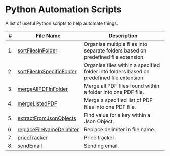 # Python Automation Scripts
A list of useful Python scripts to help automate things.

#|File Name|Description
---|----------|-----------
1.|[sortFilesInFolder](https://github.com/Tendulkarx/Automation-Scripts/blob/master/sortFilesInFolder.py)| Organise multiple files into separate folders based on predefined file extension.
2.|[sortFilesInSpecificFolder](https://github.com/Tendulkarx/Automation-Scripts/blob/master/sortFilesInSpecificFolder.py)| Organise files within a specified folder into folders based on predefined file extension.
3.|[mergeAllPDFInFolder](https://github.com/Tendulkarx/Automation-Scripts/blob/master/mergeAllPDFInFolder.py)| Merge all PDF files found within a folder into one PDF file.
4.|[mergeListedPDF](https://github.com/Tendulkarx/Automation-Scripts/blob/master/mergeListedPDF.py)| Merge a specified list of PDF files into one PDF file.
5.|[extractFromJsonObjects](https://github.com/Tendulkarx/Automation-Scripts/blob/master/extractFromJsonObjects.py)| Find value for a key within a Json Object.
6.|[replaceFileNameDelimiter](https://github.com/Tendulkarx/Automation-Scripts/blob/master/replaceFileNameDelimiter.py)| Replace delimiter in file name.
7.|[priceTracker](https://github.com/Tendulkarx/Automation-Scripts/blob/master/price_tracker.py)| Price tracker.
8.|[sendEmail](https://github.com/Tendulkarx/Automation-Scripts/blob/master/send_email.py)| Sending email.


